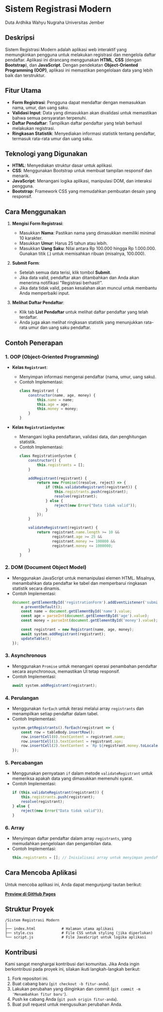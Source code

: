 # Sistem Registrasi Modern
Duta Ardhika Wahyu Nugraha
Universitas Jember

## Deskripsi

Sistem Registrasi Modern adalah aplikasi web interaktif yang memungkinkan pengguna untuk melakukan registrasi dan mengelola daftar pendaftar. Aplikasi ini dirancang menggunakan **HTML**, **CSS** (dengan **Bootstrap**), dan **JavaScript**. Dengan pendekatan **Object-Oriented Programming (OOP)**, aplikasi ini memastikan pengelolaan data yang lebih baik dan terstruktur. 

## Fitur Utama

- **Form Registrasi**: Pengguna dapat mendaftar dengan memasukkan nama, umur, dan uang saku.
- **Validasi Input**: Data yang dimasukkan akan divalidasi untuk memastikan bahwa semua persyaratan terpenuhi.
- **Daftar Pendaftar**: Tampilkan daftar pendaftar yang telah berhasil melakukan registrasi.
- **Ringkasan Statistik**: Menyediakan informasi statistik tentang pendaftar, termasuk rata-rata umur dan uang saku.

## Teknologi yang Digunakan

- **HTML**: Menyediakan struktur dasar untuk aplikasi.
- **CSS**: Menggunakan Bootstrap untuk membuat tampilan responsif dan menarik.
- **JavaScript**: Menangani logika aplikasi, manipulasi DOM, dan interaksi pengguna.
- **Bootstrap**: Framework CSS yang memudahkan pembuatan desain yang responsif.

## Cara Menggunakan

1. **Mengisi Form Registrasi**:
   - Masukkan **Nama**: Pastikan nama yang dimasukkan memiliki minimal 10 karakter.
   - Masukkan **Umur**: Harus 25 tahun atau lebih.
   - Masukkan **Uang Saku**: Nilai antara Rp 100.000 hingga Rp 1.000.000. Gunakan titik (.) untuk memisahkan ribuan (misalnya, 100.000).

2. **Submit Form**:
   - Setelah semua data terisi, klik tombol **Submit**.
   - Jika data valid, pendaftar akan ditambahkan dan Anda akan menerima notifikasi "Registrasi berhasil!".
   - Jika data tidak valid, pesan kesalahan akan muncul untuk membantu Anda memperbaiki input.

3. **Melihat Daftar Pendaftar**:
   - Klik tab **List Pendaftar** untuk melihat daftar pendaftar yang telah terdaftar.
   - Anda juga akan melihat ringkasan statistik yang menunjukkan rata-rata umur dan uang saku pendaftar.

## Contoh Penerapan

### 1. OOP (Object-Oriented Programming)
- **Kelas `Registrant`**: 
  - Menyimpan informasi mengenai pendaftar (nama, umur, uang saku).
  - Contoh Implementasi:
    ```javascript
    class Registrant {
        constructor(name, age, money) {
            this.name = name;
            this.age = age;
            this.money = money;
        }
    }
    ```
  
- **Kelas `RegistrationSystem`**:
  - Menangani logika pendaftaran, validasi data, dan penghitungan statistik.
  - Contoh Implementasi:
    ```javascript
    class RegistrationSystem {
        constructor() {
            this.registrants = [];
        }

        addRegistrant(registrant) {
            return new Promise((resolve, reject) => {
                if (this.validateRegistrant(registrant)) {
                    this.registrants.push(registrant);
                    resolve(registrant);
                } else {
                    reject(new Error("Data tidak valid"));
                }
            });
        }

        validateRegistrant(registrant) {
            return registrant.name.length >= 10 &&
                   registrant.age >= 25 &&
                   registrant.money >= 100000 &&
                   registrant.money <= 1000000;
        }
    }
    ```

### 2. DOM (Document Object Model)
- Menggunakan JavaScript untuk memanipulasi elemen HTML. Misalnya, menambahkan data pendaftar ke tabel dan memperbarui ringkasan statistik secara dinamis.
- Contoh Implementasi:
    ```javascript
    document.getElementById('registrationForm').addEventListener('submit', async function(e) {
        e.preventDefault();
        const name = document.getElementById('name').value;
        const age = parseInt(document.getElementById('age').value);
        const money = parseInt(document.getElementById('money').value);
        
        const registrant = new Registrant(name, age, money);
        await system.addRegistrant(registrant);
        updateTable();
    });
    ```

### 3. Asynchronous
- Menggunakan `Promise` untuk menangani operasi penambahan pendaftar secara asynchronous, memastikan UI tetap responsif.
- Contoh Implementasi:
    ```javascript
    await system.addRegistrant(registrant);
    ```

### 4. Perulangan
- Menggunakan `forEach` untuk iterasi melalui array `registrants` dan menampilkan setiap pendaftar dalam tabel.
- Contoh Implementasi:
    ```javascript
    system.getRegistrants().forEach(registrant => {
        const row = tableBody.insertRow();
        row.insertCell(0).textContent = registrant.name;
        row.insertCell(1).textContent = registrant.age;
        row.insertCell(2).textContent = `Rp ${registrant.money.toLocaleString('id-ID')}`;
    });
    ```

### 5. Percabangan
- Menggunakan pernyataan `if` dalam metode `validateRegistrant` untuk memeriksa apakah data yang dimasukkan memenuhi syarat.
- Contoh Implementasi:
    ```javascript
    if (this.validateRegistrant(registrant)) {
        this.registrants.push(registrant);
        resolve(registrant);
    } else {
        reject(new Error("Data tidak valid"));
    }
    ```

### 6. Array
- Menyimpan daftar pendaftar dalam array `registrants`, yang memudahkan pengelolaan dan pengambilan data.
- Contoh Implementasi:
    ```javascript
    this.registrants = []; // Inisialisasi array untuk menyimpan pendaftar
    ```

## Cara Mencoba Aplikasi

Untuk mencoba aplikasi ini, Anda dapat mengunjungi tautan berikut:

[**Preview di GitHub Pages**](https://areka06.github.io/Homework---Basic-Javascript/)

## Struktur Proyek

```
/Sistem Registrasi Modern
│
├── index.html            # Halaman utama aplikasi
├── style.css             # File CSS untuk styling (jika diperlukan)
└── script.js             # File JavaScript untuk logika aplikasi
```

## Kontribusi

Kami sangat menghargai kontribusi dari komunitas. Jika Anda ingin berkontribusi pada proyek ini, silakan ikuti langkah-langkah berikut:

1. Fork repositori ini.
2. Buat cabang baru (`git checkout -b fitur-anda`).
3. Lakukan perubahan yang diinginkan dan commit (`git commit -m 'Menambahkan fitur baru'`).
4. Push ke cabang Anda (`git push origin fitur-anda`).
5. Buat pull request untuk mengusulkan perubahan Anda.

